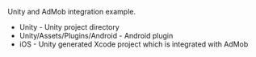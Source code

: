 Unity and AdMob integration example.

* Unity - Unity project directory
* Unity/Assets/Plugins/Android - Android plugin
* iOS - Unity generated Xcode project which is integrated with AdMob
